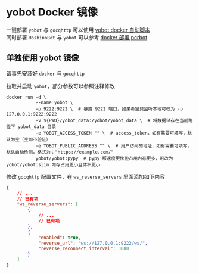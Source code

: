 # yobot Docker 镜像

一键部署 `yobot` 与 `gocqhttp` 可以使用 [yobot docker 自动脚本](./docker-script.md)  
同时部署 `HoshinoBot` 与 `yobot` 可以参考 [docker 部署 pcrbot](https://pcrbot.com/depoly-with-docker/)

## 单独使用 yobot 镜像

请事先安装好 `docker` 与 `gocqhttp`

拉取并启动 `yobot`，部分参数可以参照注释修改

```shell
docker run -d \
           --name yobot \
           -p 9222:9222 \  # 暴露 9222 端口，如果希望只监听本地可改为 -p 127.0.0.1:9222:9222
           -v ${PWD}/yobot_data:/yobot/yobot_data \  # 将数据储存在当前路径下 yobot_data 目录
           -e YOBOT_ACCESS_TOKEN "" \  # access_token，如有需要可填写，默认为空（空即不验证）
           -e YOBOT_PUBLIC_ADDRESS "" \  # 用户访问的地址，如有需要可填写，默认自动检测，格式为："https://example.com/"
           yobot/yobot:pypy  # pypy 版速度更快但占用内存更多，可改为 yobot/yobot:slim 内存占用更小且体积更小
```

修改 `gocqhttp` 配置文件，在 `ws_reverse_servers` 里面添加如下内容

```json {9-13}
{
    // ...
    // 已有项
    "ws_reverse_servers": [
        {
            // ...
            // 已有项
        },
        {
            "enabled": true,
            "reverse_url": "ws://127.0.0.1:9222/ws/",
            "reverse_reconnect_interval": 3000
        }
    ]
}
```
